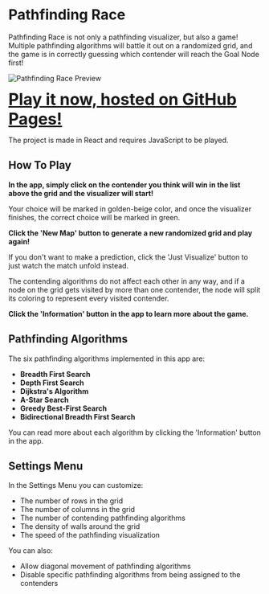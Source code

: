 # Pathfinding Race

Pathfinding Race is not only a pathfinding visualizer, but also a game! Multiple pathfinding algorithms will battle it out on a randomized grid, and the game is in correctly guessing which contender will reach the Goal Node first!

![Pathfinding Race Preview](pathfinding-race-preview.gif)

<font size="6">**[Play it now, hosted on GitHub Pages!](https://vik-ma.github.io/pathfinding-race/)**</font>

The project is made in React and requires JavaScript to be played.

## How To Play
**In the app, simply click on the contender you think will win in the list above
the grid and the visualizer will start!**
          
Your choice will be marked in golden-beige color, and once the
visualizer finishes, the correct choice will be marked in green.

**Click the 'New Map' button to generate a new randomized grid and
play again!**

If you don't want to make a prediction, click the 'Just Visualize'
button to just watch the match unfold instead.

The contending algorithms do not affect each other in any way, and if
a node on the grid gets visited by more than one contender, the node
will split its coloring to represent every visited contender.

**Click the 'Information' button in the app to learn more about the game.**

## Pathfinding Algorithms
The six pathfinding algorithms implemented in this app are:
- **Breadth First Search**
- **Depth First Search**
- **Dijkstra's Algorithm**
- **A-Star Search**
- **Greedy Best-First Search**
- **Bidirectional Breadth First Search**

You can read more about each algorithm by clicking the 'Information' button in the app.

## Settings Menu
In the Settings Menu you can customize:
- The number of rows in the grid
- The number of columns in the grid
- The number of contending pathfinding algorithms
- The density of walls around the grid
- The speed of the pathfinding visualization

You can also:
- Allow diagonal movement of pathfinding algorithms
- Disable specific pathfinding algorithms from being assigned to the contenders
